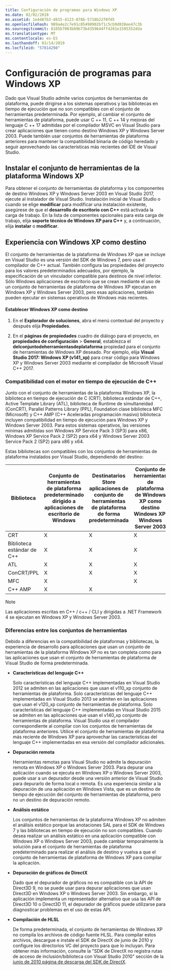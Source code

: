 ```yaml
---
title: Configuración de programas para Windows XP
ms.date: 02/02/2018
ms.assetid: 1e4487b3-d815-4123-878b-5718b22f0fd5
ms.openlocfilehash: 989a4e2c7e91c05498902bf1c5cb9d838ee47c3b
ms.sourcegitcommit: 8105b7003b89b73b4359644ff4281e1595352dda
ms.translationtype: MT
ms.contentlocale: es-ES
ms.lasthandoff: 03/14/2019
ms.locfileid: "57814298"
---
```

# <a name="configuring-programs-for-windows-xp"></a>Configuración de programas para Windows XP

Dado que Visual Studio admite varios conjuntos de herramientas de plataforma, puede dirigirse a los sistemas operativos y las bibliotecas en tiempo de ejecución que no son compatibles con el conjunto de herramientas predeterminada. Por ejemplo, al cambiar el conjunto de herramientas de plataforma, puede usar C ++ 11, C ++ 14 y mejoras del lenguaje C ++ 17 admitidas por el compilador MSVC en Visual Studio para crear aplicaciones que tienen como destino Windows XP y Windows Server 2003. Puede también usar conjuntos de herramientas de plataforma anteriores para mantener la compatibilidad binaria de código heredado y seguir aprovechando las características más recientes del IDE de Visual Studio.

## <a name="install-the-windows-xp-platform-toolset"></a>Instalar el conjunto de herramientas de la plataforma Windows XP

Para obtener el conjunto de herramientas de plataforma y los componentes de destino Windows XP y Windows Server 2003 en Visual Studio 2017, ejecute al instalador de Visual Studio. Instalación inicial de Visual Studio o cuando se elige **modificar** para modificar una instalación existente, asegúrese de que el **desarrollo de escritorio con C++** está activada la carga de trabajo. En la lista de componentes opcionales para esta carga de trabajo, elija **soporte técnico de Windows XP para C++** y, a continuación, elija **instalar** o **modificar**.

## <a name="windows-xp-targeting-experience"></a>Experiencia con Windows XP como destino

El conjunto de herramientas de la plataforma de Windows XP que se incluye en Visual Studio es una versión del SDK de Windows 7, pero usa el compilador de C++ actual. También configura las propiedades del proyecto para los valores predeterminados adecuados, por ejemplo, la especificación de un vinculador compatible para destinos de nivel inferior. Sólo Windows aplicaciones de escritorio que se crean mediante el uso de un conjunto de herramientas de plataforma de Windows XP ejecutan en Windows XP y Windows Server 2003, pero esas aplicaciones, también pueden ejecutar en sistemas operativos de Windows más recientes.

#### <a name="to-target-windows-xp"></a>Establecer Windows XP como destino

1. En el **Explorador de soluciones**, abra el menú contextual del proyecto y después elija **Propiedades**.

1. En el **páginas de propiedades** cuadro de diálogo para el proyecto, en **propiedades de configuración** > **General**, establezca el **delconjuntodeherramientasdeplataforma** propiedad para el conjunto de herramientas de Windows XP deseado. Por ejemplo, elija **Visual Studio 2017: Windows XP (v141_xp)** para crear código para Windows XP y Windows Server 2003 mediante el compilador de Microsoft Visual C++ 2017.

### <a name="c-runtime-support"></a>Compatibilidad con el motor en tiempo de ejecución de C++

Junto con el conjunto de herramientas de la plataforma Windows XP, la biblioteca en tiempo de ejecución de C (CRT), biblioteca estándar de C++, Active Template Library (ATL), biblioteca de Runtime de simultaneidad (ConCRT), Parallel Patterns Library (PPL), Foundation clase biblioteca MFC (Microsoft) y C++ AMP (C++ Aceleradas programación masivo) biblioteca incluyen compatibilidad en tiempo de ejecución para Windows XP y Windows Server 2003. Para estos sistemas operativos, las versiones mínimas admitidas son Windows XP Service Pack 3 (SP3) para x86, Windows XP Service Pack 2 (SP2) para x64 y Windows Server 2003 Service Pack 2 (SP2) para x86 y x64.

Estas bibliotecas son compatibles con los conjuntos de herramientas de plataforma instalados por Visual Studio, dependiendo del destino:

|Biblioteca|Conjunto de herramientas de plataforma predeterminado dirigido a aplicaciones de escritorio de Windows|Destinatarios Store aplicaciones de conjunto de herramientas de plataforma de forma predeterminada|Conjunto de herramientas de plataforma de Windows XP como destino Windows XP, Windows Server 2003|
|---|---|---|---|
|CRT|X|X|X|
|Biblioteca estándar de C++|X|X|X|
|ATL|X|X|X|
|ConCRT/PPL|X|X|X|
|MFC|X||X|
|C++ AMP|X|X||

> [!NOTE]
> Las aplicaciones escritas en C++ / c++ / CLI y dirigidas a .NET Framework 4 se ejecutan en Windows XP y Windows Server 2003.

### <a name="differences-between-the-toolsets"></a>Diferencias entre los conjuntos de herramientas

Debido a diferencias en la compatibilidad de plataformas y bibliotecas, la experiencia de desarrollo para aplicaciones que usan un conjunto de herramientas de la plataforma Windows XP no es tan completa como para las aplicaciones que usan el conjunto de herramientas de plataforma de Visual Studio de forma predeterminada.

- **Características del lenguaje C++**

   Solo características del lenguaje C++ implementadas en Visual Studio 2012 se admiten en las aplicaciones que usan el v110\_xp conjunto de herramientas de plataforma. Solo características del lenguaje C++ implementadas en Visual Studio 2013 se admiten en las aplicaciones que usan el v120\_xp conjunto de herramientas de plataforma. Solo características del lenguaje C++ implementadas en Visual Studio 2015 se admiten en las aplicaciones que usan el v140\_xp conjunto de herramientas de plataforma. Visual Studio usa el compilador correspondiente al compilar con los conjuntos de herramientas de plataforma anteriores. Utilice el conjunto de herramientas de plataforma más reciente de Windows XP para aprovechar las características del lenguaje C++ implementadas en esa versión del compilador adicionales.

- **Depuración remota**

   Herramientas remotas para Visual Studio no admite la depuración remota en Windows XP o Windows Server 2003. Para depurar una aplicación cuando se ejecuta en Windows XP o Windows Server 2003, puede usar a un depurador desde una versión anterior de Visual Studio para depurarlo de forma local o remota. Es una experiencia similar a la depuración de una aplicación en Windows Vista, que es un destino de tiempo de ejecución del conjunto de herramientas de plataforma, pero no un destino de depuración remoto.

- **Análisis estático**

   Los conjuntos de herramientas de la plataforma Windows XP no admiten el análisis estático porque las anotaciones SAL para el SDK de Windows 7 y las bibliotecas en tiempo de ejecución no son compatibles. Cuando desea realizar un análisis estático en una aplicación compatible con Windows XP o Windows Server 2003, puede cambiar temporalmente la solución para el conjunto de herramientas de plataforma predeterminado para realizar el análisis de destino y vuelva a que el conjunto de herramientas de plataforma de Windows XP para compilar la aplicación.

- **Depuración de gráficos de DirectX**

   Dado que el depurador de gráficos no es compatible con la API de Direct3D 9, no se puede usar para depurar aplicaciones que usan Direct3D en Windows XP o Windows Server 2003. Sin embargo, si la aplicación implementa un representador alternativo que usa las API de Direct3D 10 o Direct3D 11, el depurador de gráficos puede utilizarse para diagnosticar problemas en el uso de estas API.

- **Compilación de HLSL**

   De forma predeterminada, el conjunto de herramientas de Windows XP no compila los archivos de código fuente HLSL. Para compilar estos archivos, descargue e instale el SDK de DirectX de junio de 2010 y configure los directorios VC del proyecto para que lo incluyan. Para obtener más información, consulte la "SDK de DirectX no registra rutas de acceso de inclusión/biblioteca con Visual Studio 2010" sección de la [junio de 2010 página de descarga del SDK de DirectX](http://www.microsoft.com/download/details.aspx?displaylang=en&id=6812).
